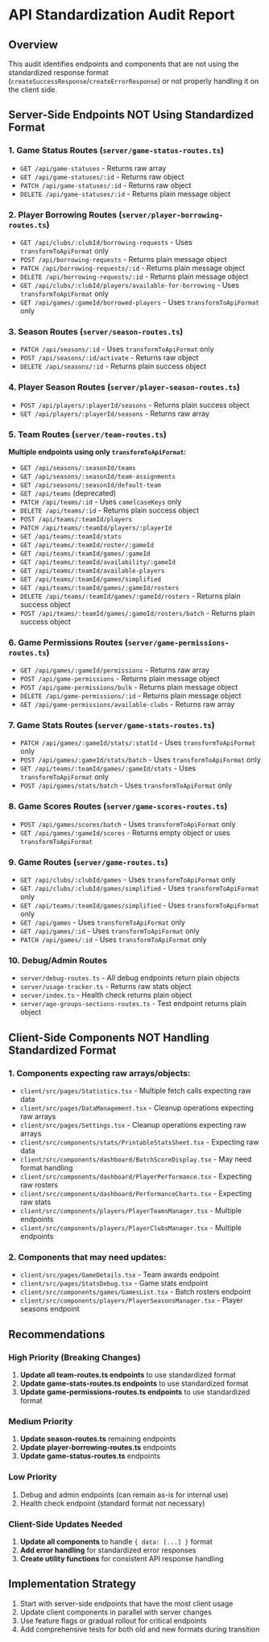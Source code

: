 # API Standardization Audit Report

## Overview
This audit identifies endpoints and components that are not using the standardized response format (`createSuccessResponse`/`createErrorResponse`) or not properly handling it on the client side.

## Server-Side Endpoints NOT Using Standardized Format

### 1. Game Status Routes (`server/game-status-routes.ts`)
- `GET /api/game-statuses` - Returns raw array
- `GET /api/game-statuses/:id` - Returns raw object
- `PATCH /api/game-statuses/:id` - Returns raw object
- `DELETE /api/game-statuses/:id` - Returns plain message object

### 2. Player Borrowing Routes (`server/player-borrowing-routes.ts`)
- `GET /api/clubs/:clubId/borrowing-requests` - Uses `transformToApiFormat` only
- `POST /api/borrowing-requests` - Returns plain message object
- `PATCH /api/borrowing-requests/:id` - Returns plain message object
- `DELETE /api/borrowing-requests/:id` - Returns plain message object
- `GET /api/clubs/:clubId/players/available-for-borrowing` - Uses `transformToApiFormat` only
- `GET /api/games/:gameId/borrowed-players` - Uses `transformToApiFormat` only

### 3. Season Routes (`server/season-routes.ts`)
- `PATCH /api/seasons/:id` - Uses `transformToApiFormat` only
- `POST /api/seasons/:id/activate` - Returns raw object
- `DELETE /api/seasons/:id` - Returns plain success object

### 4. Player Season Routes (`server/player-season-routes.ts`)
- `POST /api/players/:playerId/seasons` - Returns plain success object
- `GET /api/players/:playerId/seasons` - Returns raw array

### 5. Team Routes (`server/team-routes.ts`)
**Multiple endpoints using only `transformToApiFormat`:**
- `GET /api/seasons/:seasonId/teams`
- `GET /api/seasons/:seasonId/team-assignments`
- `GET /api/seasons/:seasonId/default-team`
- `GET /api/teams` (deprecated)
- `PATCH /api/teams/:id` - Uses `camelcaseKeys` only
- `DELETE /api/teams/:id` - Returns plain success object
- `POST /api/teams/:teamId/players`
- `PATCH /api/teams/:teamId/players/:playerId`
- `GET /api/teams/:teamId/stats`
- `GET /api/teams/:teamId/roster/:gameId`
- `GET /api/teams/:teamId/games/:gameId`
- `GET /api/teams/:teamId/availability/:gameId`
- `GET /api/teams/:teamId/available-players`
- `GET /api/teams/:teamId/games/simplified`
- `GET /api/teams/:teamId/games/:gameId/rosters`
- `DELETE /api/teams/:teamId/games/:gameId/rosters` - Returns plain success object
- `POST /api/teams/:teamId/games/:gameId/rosters/batch` - Returns plain success object

### 6. Game Permissions Routes (`server/game-permissions-routes.ts`)
- `GET /api/games/:gameId/permissions` - Returns raw array
- `POST /api/game-permissions` - Returns plain message object
- `POST /api/game-permissions/bulk` - Returns plain message object
- `DELETE /api/game-permissions/:id` - Returns plain message object
- `GET /api/game-permissions/available-clubs` - Returns raw array

### 7. Game Stats Routes (`server/game-stats-routes.ts`)
- `PATCH /api/games/:gameId/stats/:statId` - Uses `transformToApiFormat` only
- `POST /api/games/:gameId/stats/batch` - Uses `transformToApiFormat` only
- `GET /api/teams/:teamId/games/:gameId/stats` - Uses `transformToApiFormat` only
- `POST /api/games/stats/batch` - Uses `transformToApiFormat` only

### 8. Game Scores Routes (`server/game-scores-routes.ts`)
- `POST /api/games/scores/batch` - Uses `transformToApiFormat` only
- `GET /api/games/:gameId/scores` - Returns empty object or uses `transformToApiFormat`

### 9. Game Routes (`server/game-routes.ts`)
- `GET /api/clubs/:clubId/games` - Uses `transformToApiFormat` only
- `GET /api/clubs/:clubId/games/simplified` - Uses `transformToApiFormat` only
- `GET /api/teams/:teamId/games/simplified` - Uses `transformToApiFormat` only
- `GET /api/games` - Uses `transformToApiFormat` only
- `GET /api/games/:id` - Uses `transformToApiFormat` only
- `PATCH /api/games/:id` - Uses `transformToApiFormat` only

### 10. Debug/Admin Routes
- `server/debug-routes.ts` - All debug endpoints return plain objects
- `server/usage-tracker.ts` - Returns raw stats object
- `server/index.ts` - Health check returns plain object
- `server/age-groups-sections-routes.ts` - Test endpoint returns plain object

## Client-Side Components NOT Handling Standardized Format

### 1. Components expecting raw arrays/objects:
- `client/src/pages/Statistics.tsx` - Multiple fetch calls expecting raw data
- `client/src/pages/DataManagement.tsx` - Cleanup operations expecting raw arrays
- `client/src/pages/Settings.tsx` - Cleanup operations expecting raw arrays
- `client/src/components/stats/PrintableStatsSheet.tsx` - Expecting raw data
- `client/src/components/dashboard/BatchScoreDisplay.tsx` - May need format handling
- `client/src/components/dashboard/PlayerPerformance.tsx` - Expecting raw rosters
- `client/src/components/dashboard/PerformanceCharts.tsx` - Expecting raw stats
- `client/src/components/players/PlayerTeamsManager.tsx` - Multiple endpoints
- `client/src/components/players/PlayerClubsManager.tsx` - Multiple endpoints

### 2. Components that may need updates:
- `client/src/pages/GameDetails.tsx` - Team awards endpoint
- `client/src/pages/StatsDebug.tsx` - Game stats endpoint
- `client/src/components/games/GamesList.tsx` - Batch rosters endpoint
- `client/src/components/players/PlayerSeasonsManager.tsx` - Player seasons endpoint

## Recommendations

### High Priority (Breaking Changes)
1. **Update all team-routes.ts endpoints** to use standardized format
2. **Update game-stats-routes.ts endpoints** to use standardized format
3. **Update game-permissions-routes.ts endpoints** to use standardized format

### Medium Priority
1. **Update season-routes.ts** remaining endpoints
2. **Update player-borrowing-routes.ts** endpoints
3. **Update game-status-routes.ts** endpoints

### Low Priority
1. Debug and admin endpoints (can remain as-is for internal use)
2. Health check endpoint (standard format not necessary)

### Client-Side Updates Needed
1. **Update all components** to handle `{ data: [...] }` format
2. **Add error handling** for standardized error responses
3. **Create utility functions** for consistent API response handling

## Implementation Strategy
1. Start with server-side endpoints that have the most client usage
2. Update client components in parallel with server changes
3. Use feature flags or gradual rollout for critical endpoints
4. Add comprehensive tests for both old and new formats during transition